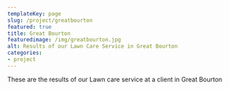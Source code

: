 ```yaml
---
templateKey: page
slug: /project/greatbourton
featured: true
title: Great Bourton
featuredimage: /img/greatbourton.jpg
alt: Results of our Lawn Care Service in Great Bourton
categories:
- project
---
```

These are the results of our Lawn care service at a client in Great Bourton


